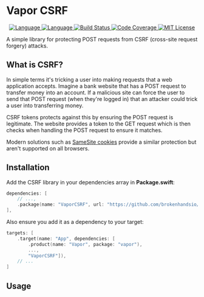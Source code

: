 # Vapor CSRF

<p align="center">
    <a href="https://vapor.codes">
        <img src="http://img.shields.io/badge/Vapor-4-brightgreen.svg" alt="Language">
    </a>
    <a href="https://swift.org">
        <img src="http://img.shields.io/badge/Swift-5.2-brightgreen.svg" alt="Language">
    </a>
    <a href="https://github.com/brokenhandsio/vapor-csrf/actions">
         <img src="https://github.com/brokenhandsio/vapor-csrf/workflows/CI/badge.svg?branch=main" alt="Build Status">
    <a href="https://codecov.io/gh/brokenhandsio/vapor-csrf">
        <img src="https://codecov.io/gh/brokenhandsio/vapor-csrf/branch/main/graph/badge.svg" alt="Code Coverage">
    </a>
    <a href="https://raw.githubusercontent.com/brokenhandsio/vapor-csrf/main/LICENSE">
        <img src="https://img.shields.io/badge/license-MIT-blue.svg" alt="MIT License">
    </a>
</p>

A simple library for protecting POST requests from CSRF (cross-site request forgery) attacks.

## What is CSRF?

In simple terms it's tricking a user into making requests that a web application accepts. Imagine a bank website that has a POST request to transfer money into an account. If a malicious site can force the user to send that POST request (when they're logged in) that an attacker could trick a user into transferring money. 

CSRF tokens protects against this by ensuring the POST request is legitimate. The website provides a token to the GET request which is then checks when handling the POST request to ensure it matches.

Modern solutions such as [SameSite cookies]() provide a similar protection but aren't supported on all browsers.

## Installation

Add the CSRF library in your dependencies array in **Package.swift**:

```swift
dependencies: [
    // ...,
    .package(name: "VaporCSRF", url: "https://github.com/brokenhandsio/vapor-csrf.git", from: "1.0.0")
],
```

Also ensure you add it as a dependency to your target:

```swift
targets: [
    .target(name: "App", dependencies: [
        .product(name: "Vapor", package: "vapor"), 
        ..., 
        "VaporCSRF"]),
    // ...
]
```

## Usage